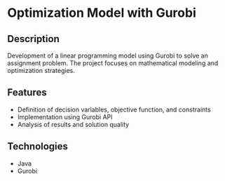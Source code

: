 # Optimization Model with Gurobi

## Description
Development of a linear programming model using Gurobi to solve an assignment problem. The project focuses on mathematical modeling and optimization strategies.

## Features
- Definition of decision variables, objective function, and constraints
- Implementation using Gurobi API
- Analysis of results and solution quality

## Technologies
- Java
- Gurobi
